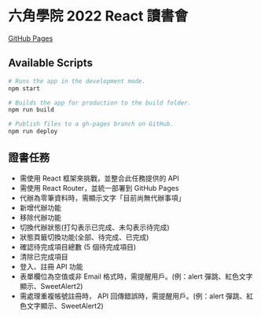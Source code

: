 # 六角學院 2022 React 讀書會

[GitHub Pages](https://jcsamoyed.github.io/react-online-todolist/)

## Available Scripts

```bash
# Runs the app in the development mode.
npm start

# Builds the app for production to the build folder.
npm run build

# Publish files to a gh-pages branch on GitHub.
npm run deploy
```

## 證書任務
- 需使用 React 框架來挑戰，並整合此任務提供的 API
- 需使用 React Router，並統一部署到 GitHub Pages
- 代辦為零筆資料時，需顯示文字「目前尚無代辦事項」
- 新增代辦功能
- 移除代辦功能
- 切換代辦狀態(打勾表示已完成、未勾表示待完成)
- 狀態頁籤切換功能(全部、待完成、已完成)
- 確認待完成項目總數 (5 個待完成項目)
- 清除已完成項目
- 登入、註冊 API 功能
- 表單欄位為空值或非 Email 格式時，需提醒用戶。(例：alert 彈跳、紅色文字顯示、SweetAlert2)
- 需處理重複帳號註冊時， API 回傳錯誤時，需提醒用戶。(例：alert 彈跳、紅色文字顯示、SweetAlert2)